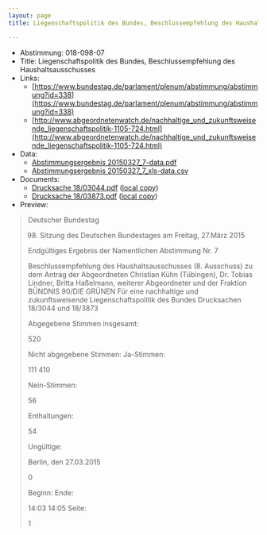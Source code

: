 ```yaml
---
layout: page
title: Liegenschaftspolitik des Bundes, Beschlussempfehlung des Haushaltsausschusses

---
```


* Abstimmung: 018-098-07
* Title: Liegenschaftspolitik des Bundes, Beschlussempfehlung des Haushaltsausschusses
* Links: 
    * [https://www.bundestag.de/parlament/plenum/abstimmung/abstimmung?id=338](https://www.bundestag.de/parlament/plenum/abstimmung/abstimmung?id=338)
    * [http://www.abgeordnetenwatch.de/nachhaltige_und_zukunftsweisende_liegenschaftspolitik-1105-724.html](http://www.abgeordnetenwatch.de/nachhaltige_und_zukunftsweisende_liegenschaftspolitik-1105-724.html)
* Data: 
    * [Abstimmungsergebnis 20150327_7-data.pdf](/res/abstimmungsliste/20150327_7-data.pdf)
    * [Abstimmungsergebnis 20150327_7_xls-data.csv](/res/abstimmungsliste/analyses/20150327_7_xls-data.csv)
* Documents: 
    * [Drucksache 18/03044.pdf](http://dip21.bundestag.de/dip21/btd/18/030/1803044.pdf) ([local copy](/res/abstimmungsdaten/018-098-07/1803044.pdf))
    * [Drucksache 18/03873.pdf](http://dip21.bundestag.de/dip21/btd/18/038/1803873.pdf) ([local copy](/res/abstimmungsdaten/018-098-07/1803873.pdf))
* Preview: 
> Deutscher Bundestag
> 
> 98. Sitzung des Deutschen Bundestages
> am Freitag, 27.März 2015
> 
> Endgültiges Ergebnis der Namentlichen Abstimmung Nr. 7
> 
> Beschlussempfehlung des Haushaltsausschusses (8. Ausschuss) zu dem Antrag der
> Abgeordneten Christian Kühn (Tübingen), Dr. Tobias Lindner, Britta Haßelmann, weiterer
> Abgeordneter und der Fraktion BÜNDNIS 90/DIE GRÜNEN
> Für eine nachhaltige und zukunftsweisende Liegenschaftspolitik des Bundes
> Drucksachen 18/3044 und 18/3873
> 
> Abgegebene Stimmen insgesamt:
> 
> 520
> 
> Nicht abgegebene Stimmen:
> Ja-Stimmen:
> 
> 111
> 410
> 
> Nein-Stimmen:
> 
> 56
> 
> Enthaltungen:
> 
> 54
> 
> Ungültige:
> 
> Berlin, den 27.03.2015
> 
> 0
> 
> Beginn:
> Ende:
> 
> 14:03
> 14:05
> Seite:
> 
> 1
> 
> 
